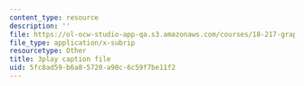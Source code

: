 ```yaml
---
content_type: resource
description: ''
file: https://ol-ocw-studio-app-qa.s3.amazonaws.com/courses/18-217-graph-theory-and-additive-combinatorics-fall-2019/5fc8ad59b6a85720a90c6c59f7be11f2_oLwZFBZylUw.vtt
file_type: application/x-subrip
resourcetype: Other
title: 3play caption file
uid: 5fc8ad59-b6a8-5720-a90c-6c59f7be11f2
---
```

